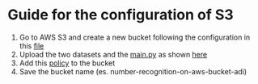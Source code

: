 # Guide for the configuration of S3

1. Go to AWS S3 and create a new bucket following the configuration in this [file](bucket-configuration.pdf)
2. Upload the two datasets and the [main.py](../../../spark-job/main.py) as shown [here](Upload%20files.pdf)
3. Add this [policy](policy.json) to the bucket
4. Save the bucket name (es. number-recognition-on-aws-bucket-adi)
